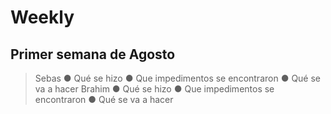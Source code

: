 # Weekly

## Primer semana de Agosto
> Sebas
● Qué se hizo
● Que impedimentos se encontraron
● Qué se va a hacer
> Brahim
● Qué se hizo
● Que impedimentos se encontraron
● Qué se va a hacer

